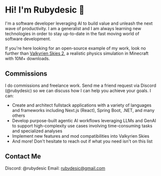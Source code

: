 # Hi! I'm Rubydesic 👋

I'm a software developer leveraging AI to build value and unleash the next wave of productivity. I am a generalist and I am always learning new technologies in order to stay up-to-date in the fast moving world of software development.

If you're here looking for an open-source example of my work, look no further than [Valkyrien Skies 2](https://github.com/ValkyrienSkies/Valkyrien-Skies-2), a realistic physics simulation in Minecraft with 10M+ downloads.

## Commissions

I do commissions and freelance work. Send me a friend request via Discord (@rubydesic) so we can discuss how I can help you achieve your goals. I can:

- Create and architect fullstack applications with a variety of languages and frameworks including Next.js (React), Spring Boot, .NET, and many others
- Develop purpose-built agentic AI workflows leveraging LLMs and GenAI to support high-complexity use cases involving time-consuming tasks and specialized analyses
- Implement new features and mod compatibilities into Valkyrien Skies
- And more! Don't hesitate to reach out if what you need isn't on this list

## Contact Me

Discord: @rubydesic
Email: rubydesic@gmail.com
